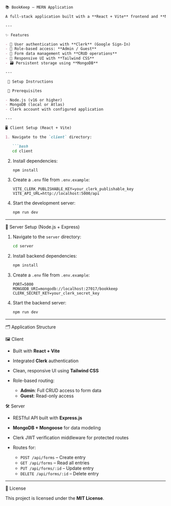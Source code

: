 ````markdown
📚 BookKeep – MERN Application

A full-stack application built with a **React + Vite** frontend and **Node.js/Express** backend, using **MongoDB** for data storage and **Clerk** for authentication.

---

✨ Features

- 🔐 User authentication with **Clerk** (Google Sign-In)
- 👥 Role-based access: **Admin / Guest**
- 🧾 Form data management with **CRUD operations**
- 📱 Responsive UI with **Tailwind CSS**
- 🗃️ Persistent storage using **MongoDB**

---

 🚀 Setup Instructions

 🧰 Prerequisites

- Node.js (v16 or higher)
- MongoDB (local or Atlas)
- Clerk account with configured application

---

🖥️ Client Setup (React + Vite)

1. Navigate to the `client` directory:

   ```bash
   cd client
````

2. Install dependencies:

   ```bash
   npm install
   ```

3. Create a `.env` file from `.env.example`:

   ```
   VITE_CLERK_PUBLISHABLE_KEY=your_clerk_publishable_key
   VITE_API_URL=http://localhost:5000/api
   ```

4. Start the development server:

   ```bash
   npm run dev
   ```

---

 🔧 Server Setup (Node.js + Express)

1. Navigate to the `server` directory:

   ```bash
   cd server
   ```

2. Install backend dependencies:

   ```bash
   npm install
   ```

3. Create a `.env` file from `.env.example`:

   ```
   PORT=5000
   MONGODB_URI=mongodb://localhost:27017/bookkeep
   CLERK_SECRET_KEY=your_clerk_secret_key
   ```

4. Start the backend server:

   ```bash
   npm run dev
   ```

---

 🗂️ Application Structure

🖼️ Client

* Built with **React + Vite**
* Integrated **Clerk** authentication
* Clean, responsive UI using **Tailwind CSS**
* Role-based routing:

  * **Admin**: Full CRUD access to form data
  * **Guest**: Read-only access

 🛠️ Server

* RESTful API built with **Express.js**
* **MongoDB + Mongoose** for data modeling
* Clerk JWT verification middleware for protected routes
* Routes for:

  * `POST /api/forms` – Create entry
  * `GET /api/forms` – Read all entries
  * `PUT /api/forms/:id` – Update entry
  * `DELETE /api/forms/:id` – Delete entry

---

 📄 License

This project is licensed under the **MIT License**.
